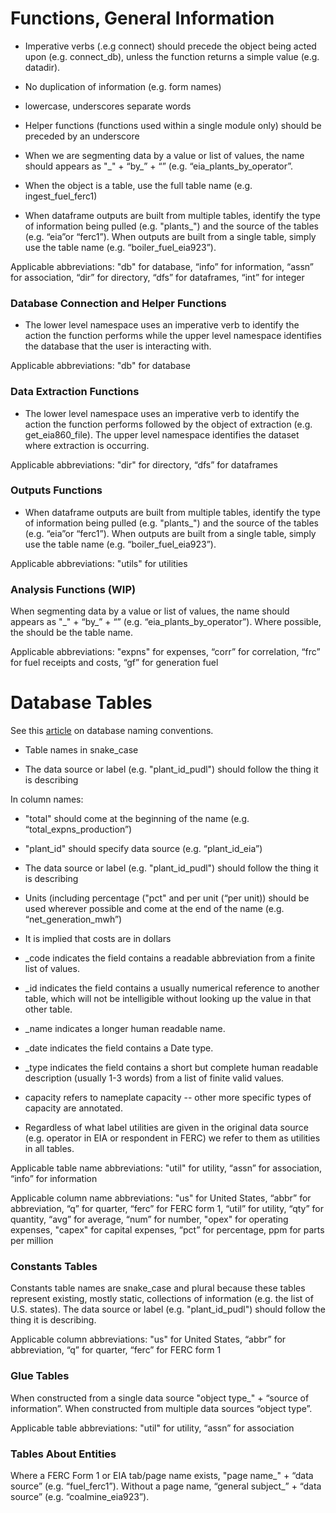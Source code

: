 # Functions, General Information

* Imperative verbs (.e.g connect) should precede the object being acted upon (e.g. connect_db), unless the function returns a simple value (e.g. datadir).

* No duplication of information (e.g. form names)

* lowercase, underscores separate words

* Helper functions (functions used within a single module only) should be preceded by an underscore

* When we are segmenting data by a value or list of values, the name should appears as "<data to be sorted>\_" + “by\_” + “<values to sort on>” (e.g. “eia_plants_by_operator”.

* When the object is a table, use the full table name (e.g. ingest_fuel_ferc1)

* When dataframe outputs are built from multiple tables, identify the type of information being pulled (e.g. "plants_") and the source of the tables (e.g. “eia”or “ferc1”). When outputs are built from a single table, simply use the table name (e.g. “boiler_fuel_eia923”).

Applicable abbreviations: "db" for database, “info” for information, “assn” for association, “dir” for directory, “dfs” for dataframes, “int” for integer

### Database Connection and Helper Functions

* The lower level namespace uses an imperative verb to identify the action the function performs while the upper level namespace identifies the database that the user is interacting with.

Applicable abbreviations: "db" for database

### Data Extraction Functions

* The lower level namespace uses an imperative verb to identify the action the function performs followed by the object of extraction (e.g. get_eia860_file). The upper level namespace identifies the dataset where extraction is occurring.

Applicable abbreviations: "dir" for directory, “dfs” for dataframes

### Outputs Functions

* When dataframe outputs are built from multiple tables, identify the type of information being pulled (e.g. "plants_") and the source of the tables (e.g. “eia”or “ferc1”). When outputs are built from a single table, simply use the table name (e.g. “boiler_fuel_eia923”).

Applicable abbreviations: "utils" for utilities

### Analysis Functions (WIP)

When segmenting data by a value or list of values, the name should appears as "<data to be sorted>\_" + “by\_” + “<values to sort on>” (e.g. “eia_plants_by_operator”). Where possible, the <data to be sorted> should be the table name.

Applicable abbreviations: "expns" for expenses, “corr” for correlation, “frc” for fuel receipts and costs, “gf” for generation fuel

# Database Tables

See this [article](http://www.vertabelo.com/blog/technical-articles/naming-conventions-in-database-modeling) on database naming conventions.

* Table names in snake_case

* The data source or label (e.g. "plant_id_pudl") should follow the thing it is describing

In column names:

* "total" should come at the beginning of the name (e.g. “total_expns_production”)

* "plant_id" should specify data source (e.g. “plant_id_eia”)

* The data source or label (e.g. "plant_id_pudl") should follow the thing it is describing

* Units (including percentage ("pct" and per unit (“per unit)) should be used wherever possible and come at the end of the name (e.g. “net_generation_mwh”)

* It is implied that costs are in dollars

* \_code indicates the field contains a readable abbreviation from a finite list of values.
* \_id indicates the field contains a usually numerical reference to another table, which will not be intelligible without looking up the value in that other table.
* \_name indicates a longer human readable name.
* \_date indicates the field contains a Date type.
* \_type indicates the field contains a short but complete human readable description (usually 1-3 words) from a list of finite valid values.
* capacity refers to nameplate capacity -- other more specific types of capacity are annotated.
* Regardless of what label utilities are given in the original data source (e.g. operator in EIA or respondent in FERC) we refer to them as utilities in all tables.

Applicable table name abbreviations: "util" for utility, “assn” for association, “info” for information

Applicable column name abbreviations: "us" for United States, “abbr” for abbreviation, “q” for
quarter, “ferc” for FERC form 1, “util” for utility, “qty” for quantity, “avg”
for average, “num” for number, "opex" for operating expenses, "capex" for capital expenses, “pct” for
percentage, ppm for parts per million

### Constants Tables

Constants table names are snake_case and plural because these tables represent existing, mostly static, collections of information (e.g. the list of U.S. states). The data source or label (e.g. "plant_id_pudl") should follow the thing it is describing.

Applicable column abbreviations: "us" for United States, “abbr” for abbreviation, “q” for quarter, “ferc” for FERC form 1

### Glue Tables

When constructed from a single data source "object type\_" + “source of information”. When constructed from multiple data sources “object type”.

Applicable table abbreviations: "util" for utility, “assn” for association

### Tables About Entities

Where a FERC Form 1 or EIA tab/page name exists, "page name\_" + “data source” (e.g. “fuel_ferc1”). Without a page name, “general subject\_” + “data source” (e.g. “coalmine_eia923”).
